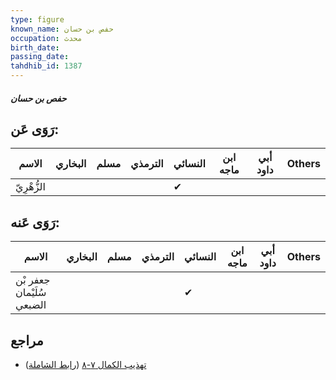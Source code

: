 ```yaml
---
type: figure
known_name: حفص بن حسان
occupation: محدث
birth_date:
passing_date:
tahdhib_id: 1387
---
```

##### حفص بن حسان

## رَوَى عَن:
| الاسم       | البخاري | مسلم | الترمذي | النسائي | ابن ماجه | أبي داود | Others |
| ----------- | ------- | ---- | ------- | ------- | -------- | -------- | ------ |
| الزُّهْرِيّ |         |      |         | ✔       |          |          |        |
## رَوَى عَنه:
| الاسم                     | البخاري | مسلم | الترمذي | النسائي | ابن ماجه | أبي داود | Others |
| ------------------------- | ------- | ---- | ------- | ------- | -------- | -------- | ------ |
| جعفر بْن سُلَيْمان الضبعي |         |      |         | ✔       |          |          |        |
## مراجع
- [تهذيب الكمال ٧-٨](obsidian://open?vault=Tahdhib-al-Kamal&file=Figures/١٣٨٧-حفص%20بن%20حسان) ([رابط الشاملة](https://shamela.ws/book/3722/3230))
